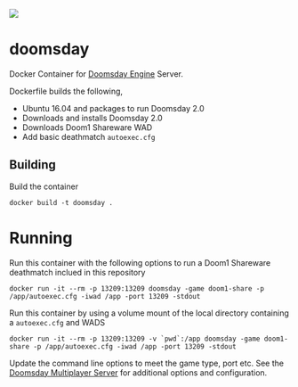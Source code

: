 [![](https://images.microbadger.com/badges/image/ecliptik/doomsday.svg)](http://microbadger.com/images/ecliptik/doomsday "Get your own image badge on microbadger.com")

# doomsday
Docker Container for [Doomsday Engine](http://wiki.dengine.net/w/Multiplayer_server) Server.

Dockerfile builds the following,

- Ubuntu 16.04 and packages to run Doomsday 2.0
- Downloads and installs Doomsday 2.0
- Downloads Doom1 Shareware WAD
- Add basic deathmatch `autoexec.cfg`

## Building

Build the container

```
docker build -t doomsday .
```

# Running
Run this container with the following options to run a Doom1 Shareware deathmatch inclued in this repository

```
docker run -it --rm -p 13209:13209 doomsday -game doom1-share -p /app/autoexec.cfg -iwad /app -port 13209 -stdout
```

Run this container by using a volume mount of the local directory containing a `autoexec.cfg` and WADS

```
docker run -it --rm -p 13209:13209 -v `pwd`:/app doomsday -game doom1-share -p /app/autoexec.cfg -iwad /app -port 13209 -stdout
```

Update the command line options to meet the game type, port etc. See the [Doomsday Multiplayer Server](http://wiki.dengine.net/w/Multiplayer_server) for additional options and configuration.
